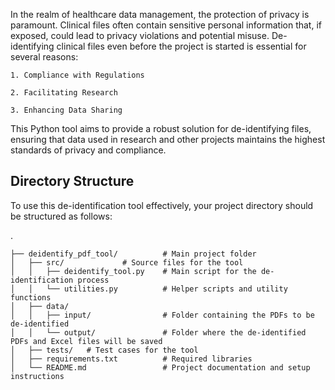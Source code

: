 In the realm of healthcare data management, the protection of privacy is paramount. Clinical files often contain sensitive personal information that, if exposed, could lead to privacy violations and potential misuse. De-identifying clinical files even before the project is started is essential for several reasons:
    
    1. Compliance with Regulations
    
    2. Facilitating Research
    
    3. Enhancing Data Sharing

This Python tool aims to provide a robust solution for de-identifying files, ensuring that data used in research and other projects maintains the highest standards of privacy and compliance.


## Directory Structure

To use this de-identification tool effectively, your project directory should be structured as follows:

.

    ├── deidentify_pdf_tool/          # Main project folder
    │   ├── src/             # Source files for the tool
    │   │   ├── deidentify_tool.py    # Main script for the de-identification process
    │   │   └── utilities.py          # Helper scripts and utility functions
    │   ├── data/
    │   │   ├── input/                # Folder containing the PDFs to be de-identified
    │   │   └── output/               # Folder where the de-identified PDFs and Excel files will be saved
    │   ├── tests/   # Test cases for the tool
    │   ├── requirements.txt          # Required libraries
    │   └── README.md                 # Project documentation and setup instructions